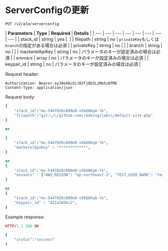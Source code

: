 # ServerConfigの更新

```text
PUT /v2/alm/serverconfig
```

| **Parameters** | **Type** | **Required** | **Details** |
| --- | --- | --- | --- | --- | --- | --- | --- |
| stack\_id | string | yes | ​ |
| filepath | string | no | `privateKey`もしくは`branch`の指定がある場合は必須 |
| privateKey | string | no |  |
| branch | string | no |  |
| mackerelApiKey | string | no | パラメータのキーが設定済みの場合は必須 |
| envvars | array | no | パラメータのキーが設定済みの場合は必須 |
| keypair\_id | string | no | パラメータのキーが設定済みの場合は必須 |

Request header:

```text
Authorization: Bearer eyJ0eXAiOiJ83fjQb3LzMeXzQfME
Content-Type: application/json
```

Request body:

```ruby
{
    "stack_id":"mo-5447826c880e8-v56QbKqA-tk",
    "filepath":"git:\/\/github.com\/mobingilabs\/default-site-php"
}

or 

{
    "stack_id":"mo-5447826c880e8-v56QbKqA-tk",
    "mackerelApiKey" : "************",
}

or 
{
    "stack_id":"mo-5447826c880e8-v56QbKqA-tk",
    "envvars" : ["AWS_REGION": "ap-northeast-1", "TEST_USER_NAME": "testuser"],
}

or 
{
    "stack_id":"mo-5447826c880e8-v56QbKqA-tk",
    "keypair_id" : "421a3b5bc2",
}
```

Example response:

```ruby
HTTP/1.1 200 OK

{
    "status":"success"
}
```

